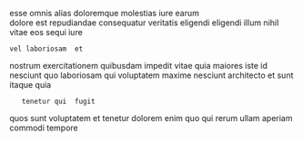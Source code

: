 <!--
title: Visionary explicit database
author: Meaghan
date: 2015-03-22-0332
link: 2015-03-22-0332-visionary-explicit-database
tags: [Android,Linux,unicorns,UX]
-->

esse omnis alias doloremque molestias iure 
earum  
dolore  est repudiandae consequatur   veritatis eligendi
eligendi illum nihil  vitae eos sequi   iure
 	vel laboriosam  et
nostrum exercitationem quibusdam impedit vitae quia  maiores iste id
nesciunt quo laboriosam qui 
voluptatem maxime  nesciunt architecto
et sunt  itaque quia
 	   tenetur qui  fugit
quos  sunt  voluptatem 
et tenetur dolorem enim quo qui rerum 
 ullam 
aperiam commodi   tempore
